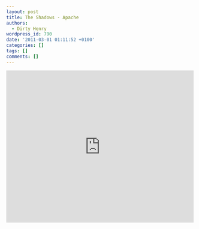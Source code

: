 ```yaml
---
layout: post
title: The Shadows - Apache
authors:
  - Dirty Henry
wordpress_id: 790
date: '2011-03-01 01:11:52 +0100'
categories: []
tags: []
comments: []
---
```

<iframe title="YouTube video player" width="500" height="405" src="http://www.youtube.com/embed/SLocafpLMi0?rel=0" frameborder="0" allowfullscreen></iframe>
